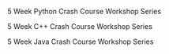 5 Week Python Crash Course Workshop Series

5 Week C++ Crash Course Workshop Series

5 Week Java Crash Course Workshop Series
